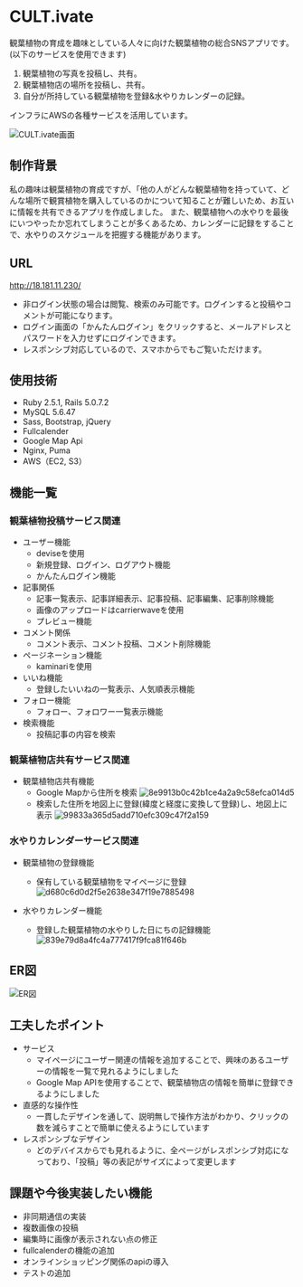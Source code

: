 # CULT.ivate
観葉植物の育成を趣味としている人々に向けた観葉植物の総合SNSアプリです。
(以下のサービスを使用できます)
1. 観葉植物の写真を投稿し、共有。<br>
2. 観葉植物店の場所を投稿し、共有。<br>
3. 自分が所持している観葉植物を登録&水やりカレンダーの記録。<br>

インフラにAWSの各種サービスを活用しています。<br>
<!-- 開発環境と本番環境にDocker、インフラにAWSの各種サービスを活用しています。<br> -->
<!-- また、CircleCIを用いてCI/CDパイプラインを実現しています。 -->
![CULT.ivate画面](https://user-images.githubusercontent.com/64722228/84588844-943a4c80-ae65-11ea-9d38-39bb6235850f.png)

## 制作背景
私の趣味は観葉植物の育成ですが、「他の人がどんな観葉植物を持っていて、どんな場所で観賞植物を購入しているのかについて知ることが難しいため、お互いに情報を共有できるアプリを作成しました。
また、観葉植物への水やりを最後にいつやったか忘れてしまうことが多くあるため、カレンダーに記録をすることで、水やりのスケジュールを把握する機能があります。

## URL
http://18.181.11.230/<br>
- 非ログイン状態の場合は閲覧、検索のみ可能です。ログインすると投稿やコメントが可能になります。<br>
- ログイン画面の「かんたんログイン」をクリックすると、メールアドレスとパスワードを入力せずにログインできます。<br>
- レスポンシブ対応しているので、スマホからでもご覧いただけます。

## 使用技術
- Ruby 2.5.1, Rails 5.0.7.2
- MySQL 5.6.47
- Sass, Bootstrap, jQuery
- Fullcalender
- Google Map Api
- Nginx, Puma
- AWS（EC2, S3）
<!-- - Docker/docker-compose
- CircleCI (CI/CDパイプラインを構築)
- RSpec -->

<!-- ## AWS構成図 -->
<!-- ![AWS構成図]() -->

## 機能一覧
### 観葉植物投稿サービス関連
- ユーザー機能
  - deviseを使用
  - 新規登録、ログイン、ログアウト機能
  - かんたんログイン機能
- 記事関係
  - 記事一覧表示、記事詳細表示、記事投稿、記事編集、記事削除機能
  - 画像のアップロードはcarrierwaveを使用
  - プレビュー機能
- コメント関係
  - コメント表示、コメント投稿、コメント削除機能
- ページネーション機能
  - kaminariを使用
  <!-- - (kaminari + Infinite Scroll)を使用 -->
- いいね機能
  - 登録したいいねの一覧表示、人気順表示機能
  <!-- - Ajaxを使用 -->
- フォロー機能
  - フォロー、フォロワー一覧表示機能
  <!-- - Ajaxを使用 -->
- 検索機能
  - 投稿記事の内容を検索
### 観葉植物店共有サービス関連
- 観葉植物店共有機能
  - Google Mapから住所を検索
  ![8e9913b0c42b1ce4a2a9c58efca014d5](https://user-images.githubusercontent.com/64722228/84589738-9b645900-ae6b-11ea-85f9-9010d9164a90.gif)
  - 検索した住所を地図上に登録(緯度と経度に変換して登録)し、地図上に表示
  ![99833a365d5add710efc309c47f2a159](https://user-images.githubusercontent.com/64722228/84589821-4b39c680-ae6c-11ea-8958-145f16d1dfe1.gif)
### 水やりカレンダーサービス関連
- 観葉植物の登録機能
  - 保有している観葉植物をマイページに登録
  ![d680c6d0d2f5e2638e347f19e7885498](https://user-images.githubusercontent.com/64722228/84590046-1e86ae80-ae6e-11ea-9510-8e60ece783b6.gif)

- 水やりカレンダー機能
  - 登録した観葉植物の水やりした日にちの記録機能
  ![839e79d8a4fc4a777417f9fca81f646b](https://user-images.githubusercontent.com/64722228/84589912-14b07b80-ae6d-11ea-8eb2-73baf521f9f0.gif)
<!-- - 管理ユーザー機能
  - ユーザー一覧の表示、一般ユーザーのアカウントや投稿、コメントを削除可能 -->
<!-- - Rspecによる自動テスト機能
  - 単体テスト機能
  - 統合テスト機能 -->
<!-- - その他
  - SelectBoxの中身を動的に変更する機能
    - 都道府県SelectBoxに対する市区町村SelectBoxをAjaxで動的に制御 -->

## ER図
![ER図](https://user-images.githubusercontent.com/64722228/84588808-4887a300-ae65-11ea-8636-64687c1887c0.png)

## 工夫したポイント
- サービス
  - マイページにユーザー関連の情報を追加することで、興味のあるユーザーの情報を一覧で見れるようにしました
  - Google Map APIを使用することで、観葉植物店の情報を簡単に登録できるようにしました
- 直感的な操作性
  - 一貫したデザインを通して、説明無しで操作方法がわかり、クリックの数を減らすことで簡単に使えるようにしています
- レスポンシブなデザイン
  - どのデバイスからでも見れるように、全ページがレスポンシブ対応になっており、「投稿」等の表記がサイズによって変更します

## 課題や今後実装したい機能
- 非同期通信の実装
- 複数画像の投稿
- 編集時に画像が表示されない点の修正
- fullcalenderの機能の追加
- オンラインショッピング関係のapiの導入
- テストの追加